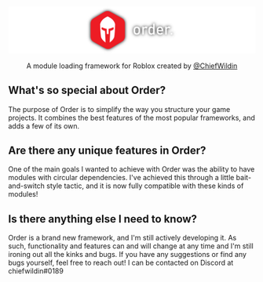 # 
![order.](banner.png)
<p style="text-align: center;">A module loading framework for Roblox created by <a href=PLACEHOLDER>@ChiefWildin</a></p>

## What's so special about Order?
The purpose of Order is to simplify the way you structure your game projects. It combines the best features of the most popular frameworks, and adds a few of its own.

## Are there any unique features in Order?
One of the main goals I wanted to achieve with Order was the ability to have modules with circular dependencies. I've achieved this through a little bait-and-switch style tactic, and it is now fully compatible with these kinds of modules!

## Is there anything else I need to know?
Order is a brand new framework, and I'm still actively developing it. As such, functionality and features can and will change at any time and I'm still ironing out all the kinks and bugs. If you have any suggestions or find any bugs yourself, feel free to reach out! I can be contacted on Discord at chiefwildin#0189